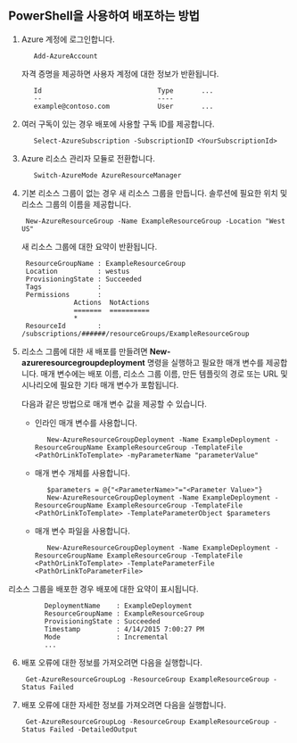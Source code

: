 ## PowerShell을 사용하여 배포하는 방법

1. Azure 계정에 로그인합니다.

          Add-AzureAccount

   자격 증명을 제공하면 사용자 계정에 대한 정보가 반환됩니다.

          Id                             Type       ...
          --                             ----    
          example@contoso.com            User       ...   

2. 여러 구독이 있는 경우 배포에 사용할 구독 ID를 제공합니다. 

          Select-AzureSubscription -SubscriptionID <YourSubscriptionId>

3. Azure 리소스 관리자 모듈로 전환합니다.

          Switch-AzureMode AzureResourceManager

4. 기본 리소스 그룹이 없는 경우 새 리소스 그룹을 만듭니다. 솔루션에 필요한 위치 및 리소스 그룹의 이름을 제공합니다.

        New-AzureResourceGroup -Name ExampleResourceGroup -Location "West US"

   새 리소스 그룹에 대한 요약이 반환됩니다.

        ResourceGroupName : ExampleResourceGroup
        Location          : westus
        ProvisioningState : Succeeded
        Tags              :
        Permissions       :
                    Actions  NotActions
                    =======  ==========
                    *
        ResourceId        : /subscriptions/######/resourceGroups/ExampleResourceGroup

5. 리소스 그룹에 대한 새 배포를 만들려면 **New-azureresourcegroupdeployment** 명령을 실행하고 필요한 매개 변수를 제공합니다. 매개 변수에는 배포 이름, 리소스 그룹 이름, 만든 템플릿의 경로 또는 URL 및 시나리오에 필요한 기타 매개 변수가 포함됩니다. 
   
   다음과 같은 방법으로 매개 변수 값을 제공할 수 있습니다.
   
   - 인라인 매개 변수를 사용합니다.

            New-AzureResourceGroupDeployment -Name ExampleDeployment -ResourceGroupName ExampleResourceGroup -TemplateFile <PathOrLinkToTemplate> -myParameterName "parameterValue"

   - 매개 변수 개체를 사용합니다.

            $parameters = @{"<ParameterName>"="<Parameter Value>"}
            New-AzureResourceGroupDeployment -Name ExampleDeployment -ResourceGroupName ExampleResourceGroup -TemplateFile <PathOrLinkToTemplate> -TemplateParameterObject $parameters

   - 매개 변수 파일을 사용합니다.

            New-AzureResourceGroupDeployment -Name ExampleDeployment -ResourceGroupName ExampleResourceGroup -TemplateFile <PathOrLinkToTemplate> -TemplateParameterFile <PathOrLinkToParameterFile>

  리소스 그룹을 배포한 경우 배포에 대한 요약이 표시됩니다.

             DeploymentName    : ExampleDeployment
             ResourceGroupName : ExampleResourceGroup
             ProvisioningState : Succeeded
             Timestamp         : 4/14/2015 7:00:27 PM
             Mode              : Incremental
             ...

6. 배포 오류에 대한 정보를 가져오려면 다음을 실행합니다.

        Get-AzureResourceGroupLog -ResourceGroup ExampleResourceGroup -Status Failed

7. 배포 오류에 대한 자세한 정보를 가져오려면 다음을 실행합니다.

        Get-AzureResourceGroupLog -ResourceGroup ExampleResourceGroup -Status Failed -DetailedOutput

<!---HONumber=August15_HO6-->